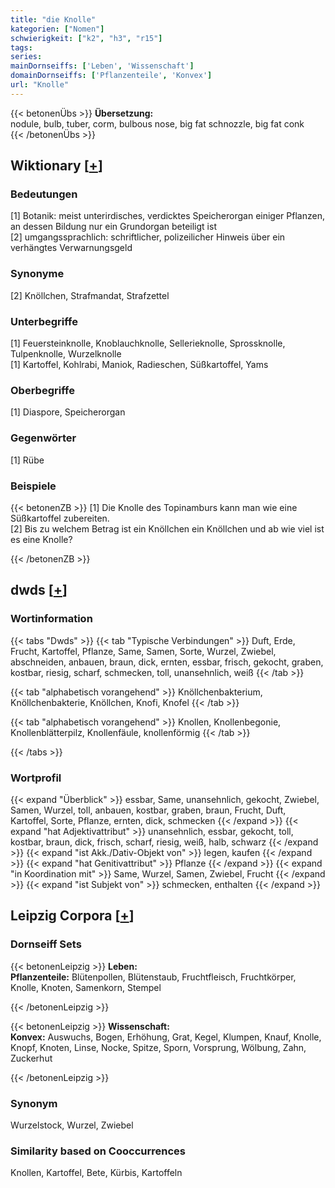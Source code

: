 ```yaml
---
title: "die Knolle"
kategorien: ["Nomen"]
schwierigkeit: ["k2", "h3", "r15"]
tags:
series:
mainDornseiffs: ['Leben', 'Wissenschaft']
domainDornseiffs: ['Pflanzenteile', 'Konvex']
url: "Knolle"
---
```


{{< betonenÜbs >}}
**Übersetzung:**  
nodule, bulb, tuber, corm, bulbous nose, big fat schnozzle, big fat conk  
{{< /betonenÜbs >}}

## Wiktionary [[+](https://de.wiktionary.org/wiki/Knolle)]

### Bedeutungen
[1] Botanik: meist unterirdisches, verdicktes Speicherorgan einiger Pflanzen, an dessen Bildung nur ein Grundorgan beteiligt ist  
[2] umgangssprachlich: schriftlicher, polizeilicher Hinweis über ein verhängtes Verwarnungsgeld  

### Synonyme
[2] Knöllchen, Strafmandat, Strafzettel  

### Unterbegriffe
[1] Feuersteinknolle, Knoblauchknolle, Sellerieknolle, Sprossknolle, Tulpenknolle, Wurzelknolle  
[1] Kartoffel, Kohlrabi, Maniok, Radieschen, Süßkartoffel, Yams  

### Oberbegriffe
[1] Diaspore, Speicherorgan  

### Gegenwörter
[1] Rübe  

### Beispiele
{{< betonenZB >}}
[1] Die Knolle des Topinamburs kann man wie eine Süßkartoffel zubereiten.  
[2] Bis zu welchem Betrag ist ein Knöllchen ein Knöllchen und ab wie viel ist es eine Knolle?  

{{< /betonenZB >}}


## dwds [[+](https://www.dwds.de/wb/Knolle)]

### Wortinformation
{{< tabs "Dwds" >}}
{{< tab "Typische Verbindungen" >}}
Duft, Erde, Frucht, Kartoffel, Pflanze, Same, Samen, Sorte, Wurzel, Zwiebel, abschneiden, anbauen, braun, dick, ernten, essbar, frisch, gekocht, graben, kostbar, riesig, scharf, schmecken, toll, unansehnlich, weiß
{{< /tab >}}

{{< tab "alphabetisch vorangehend" >}}
Knöllchenbakterium, Knöllchenbakterie, Knöllchen, Knofi, Knofel
{{< /tab >}}

{{< tab "alphabetisch vorangehend" >}}
Knollen, Knollenbegonie, Knollenblätterpilz, Knollenfäule, knollenförmig
{{< /tab >}}

{{< /tabs >}}

### Wortprofil
{{< expand "Überblick" >}} essbar, Same, unansehnlich, gekocht, Zwiebel, Samen, Wurzel, toll, anbauen, kostbar, graben, braun, Frucht, Duft, Kartoffel, Sorte, Pflanze, ernten, dick, schmecken {{< /expand >}}
{{< expand "hat Adjektivattribut" >}} unansehnlich, essbar, gekocht, toll, kostbar, braun, dick, frisch, scharf, riesig, weiß, halb, schwarz {{< /expand >}}
{{< expand "ist Akk./Dativ-Objekt von" >}} legen, kaufen {{< /expand >}}
{{< expand "hat Genitivattribut" >}} Pflanze {{< /expand >}}
{{< expand "in Koordination mit" >}} Same, Wurzel, Samen, Zwiebel, Frucht {{< /expand >}}
{{< expand "ist Subjekt von" >}} schmecken, enthalten {{< /expand >}}

## Leipzig Corpora [[+](https://corpora.uni-leipzig.de/en/res?word=Knolle&corpusId=deu_newscrawl-public_2018)]

### Dornseiff Sets
{{< betonenLeipzig >}}
**Leben:**  
**Pflanzenteile:** Blütenpollen, Blütenstaub, Fruchtfleisch, Fruchtkörper, Knolle, Knoten, Samenkorn, Stempel  

{{< /betonenLeipzig >}}


{{< betonenLeipzig >}}
**Wissenschaft:**  
**Konvex:** Auswuchs, Bogen, Erhöhung, Grat, Kegel, Klumpen, Knauf, Knolle, Knopf, Knoten, Linse, Nocke, Spitze, Sporn, Vorsprung, Wölbung, Zahn, Zuckerhut  

{{< /betonenLeipzig >}}

### Synonym
Wurzelstock, Wurzel, Zwiebel


### Similarity based on Cooccurrences
Knollen, Kartoffel, Bete, Kürbis, Kartoffeln

